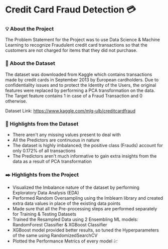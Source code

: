 # Credit Card Fraud Detection :credit_card:	

### :bulb: About the Project

The Problem Statement for the Project was to use Data Science & Machine Learning to recognize Fraudulent credit card transactions so that the customers are not charged for items that they did not purchase. 

### :notebook_with_decorative_cover: About the Dataset

The dataset was downloaded from Kaggle which contains transactions made by credit cards in September 2013 by European cardholders. Due to confidentiality issues and to protect the Identity of the Users, the original features were replaced by performing a PCA transformation on the data. The Target feature contains 1 in case of a Fraud Transaction and 0 otherwise.

Dataset Link: https://www.kaggle.com/mlg-ulb/creditcardfraud

### :open_book:	Highlights from the Dataset

- There aren't any missing values present to deal with
- All the Predictors are continuous in nature
- The dataset is highly imbalanced; the positive class (Frauds) account for only 0.172% of all transactions
- The Predictors aren't much informative to gain extra insights from the data as a result of PCA transformation

### :black_nib: Highlights from the Project

- Visualized the Imbalance nature of the dataset by performing Exploratory Data Analysis (EDA)
- Performed Random Oversampling using the Imblearn library and created extra data values in place of the existing data points
- Made sure that all the Pre-processing steps are performed separately for Training & Testing Datasets
- Trained the Resampled Data using 2 Ensembling ML models: RandomForest Classifier & XGBoost Classifier
- XGBoost model provided better results, so tuned the Hyperparameters of the same using RandomizedSearchCV
- Plotted the Performance Metrics of every model :chart:	
